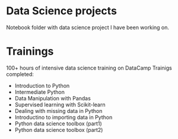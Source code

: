 # Data Science projects
Notebook folder with data science project I have been working on.

# Trainings
100+ hours of intensive data science training on DataCamp
Trainigs completed:

- Introduction to Python
- Intermediate Python
- Data Manipulation with Pandas
- Supervised learning with Scikit-learn
- Dealing with missing data in Python
- Introductino to importing data in Python
- Python data science toolbox (part1)
- Python data science toolbox (part2)
